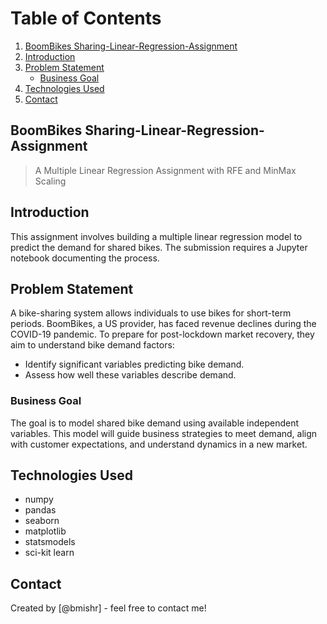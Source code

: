 # Table of Contents
1. [BoomBikes Sharing-Linear-Regression-Assignment](#boombikes-sharing-linear-regression-assignment)
2. [Introduction](#introduction)
3. [Problem Statement](#problem-statement)
    - [Business Goal](#business-goal)
4. [Technologies Used](#technologies-used)
5. [Contact](#contact)

## BoomBikes Sharing-Linear-Regression-Assignment
> A Multiple Linear Regression Assignment with RFE and MinMax Scaling
 
## Introduction
This assignment involves building a multiple linear regression model to predict the demand for shared bikes. The submission requires a Jupyter notebook documenting the process.
 
## Problem Statement
A bike-sharing system allows individuals to use bikes for short-term periods. BoomBikes, a US provider, has faced revenue declines during the COVID-19 pandemic. To prepare for post-lockdown market recovery, they aim to understand bike demand factors:
- Identify significant variables predicting bike demand.
- Assess how well these variables describe demand.
 
### Business Goal
The goal is to model shared bike demand using available independent variables. This model will guide business strategies to meet demand, align with customer expectations, and understand dynamics in a new market.
 
## Technologies Used
- numpy
- pandas
- seaborn
- matplotlib
- statsmodels
- sci-kit learn
 
## Contact
Created by [@bmishr] - feel free to contact me!
